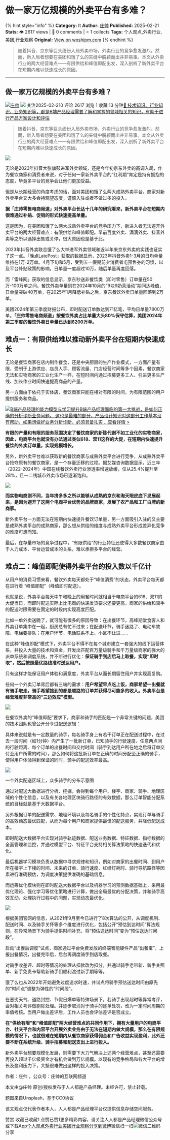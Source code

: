 # 做一家万亿规模的外卖平台有多难？
{% hint style="info" %}
**Category:** It
**Author:** [庄帅](https://www.woshipm.com/u/659294)
**Published:** 2025-02-21  
**Stats:** 👁️ 2617 views | 💬 0 comments | ⭐ 1 collects
**Tags:** 个人观点,外卖行业,美团,行业观察
**Original:** [View on woshipm.com](https://www.woshipm.com/it/6182817.html)
{% endhint %}
> 随着抖音、京东等巨头纷纷入局外卖市场，外卖行业的竞争愈发激烈。然而，新入局者想要在美团和饿了么的夹缝中脱颖而出并非易事。本文从外卖行业的两大经营难点——有限供给和峰值即配出发，深入剖析了新外卖平台在短期内难以快速成长的原因。

---

## 做一家万亿规模的外卖平台有多难？

[![](https://static.woshipm.com/WX_U_201803_20180328104524_7707.jpg?imageView2/1/w/72/h/72/q/100)](https://www.woshipm.com/u/659294)[庄帅](https://www.woshipm.com/u/659294) ![](https://static.woshipm.com/tag/1123_1@2x.png) 关注2025-02-210 评论 2617 浏览 1 收藏 13 分钟[🔗 技术知识、行业知识、业务知识等，都是B端产品经理需要了解和掌握的领域相关的知识，有助于进行产品方案设计和评估](https://ke.qidianla.com/courses/bcpm)

> 随着抖音、京东等巨头纷纷入局外卖市场，外卖行业的竞争愈发激烈。然而，新入局者想要在美团和饿了么的夹缝中脱颖而出并非易事。本文从外卖行业的两大经营难点——有限供给和峰值即配出发，深入剖析了新外卖平台在短期内难以快速成长的原因。

![](https://image.woshipm.com/2023/05/06/7f27fc7a-ec01-11ed-8df9-00163e0b5ff3.jpg)

无论是2023年抖音大张旗鼓进军外卖领域，还是今年初京东外卖的高调入局，作为餐饮商家和消费者来说，对于任何一家新外卖平台的“红利期”肯定是持有拥抱的态度，毕竟多平台的竞争会让他们更加受益。

但是从长期经营的角度考虑的话，面对美团和饿了么两大成熟外卖平台，商家对新外卖平台又大多会持观望态度，谨慎入驻或者不做过多的投入。

**据「庄帅零售电商频道」**对外卖平台长达十几年的研究看来**，新外卖平台在短期内很难通过补贴、促销的形式快速提高单量。**

这是因为，在美团和饿了么两大成熟外卖平台的竞争压力下，新进入者无法避开外卖平台的两大经营难点：有限供给和峰值即配。早前百度外卖、滴滴外卖、抖音外卖等之所以选择出售或关停，很大原因也是基于此。

2023年抖音外卖联合饿了么大举进军外卖领域和近半年来京东外卖的实践也证实了这一点。「晚点LatePost」获取的数据显示，2023年抖音外卖1-3月的日均单量维持在1万-2万单。4月下旬和5月，受到五一假期前夕消费者屯预售券的习惯，以及平台补贴政策的影响，日单量一度超过10万，随后单量再度回落。

而「雷峰网」获取的信息显示，京东秒送非餐饮类（即时零售）订单量在50万-100万单之间。餐饮外卖单量则在2024年10月的“9块9奶茶活动”期间达峰值，日单量突破40万单，在2025年1月降低补贴之后，京东餐饮外卖日单量回落到2万单。

美团2024年第三季度财报公布，即时配送订单数达到71亿笔，平均日单量7800万单。**「庄帅零售电商频道」按餐饮外卖占比单量大头80%保守估算，美团2024年第三季度的餐饮外卖日单量已达到6200万单。**

## 难点一：有限供给难以推动新外卖平台在短期内快速成长

无论是餐饮商家在店内制作餐食，还是中央厨房的生产作业模式，一方面产量有限，受制于上游供应、店员人手、顾客流量、门店经营时间等多个因素，餐饮商家无法和实物商家的工业化生产一样，在短时间内通过招募更多工人、引进更多生产线、加长作业时间快速提高商品的产量。

另一方面由于依托于实体店，餐饮商家只能在相对有限的时间，为有限范围的用户提供服务和商品。

[![](https://image.woshipm.com/2023/08/02/1554eea8-30e3-11ee-88e7-00163e0b5ff3.png)B端产品经理的能力模型与学习提升B端产品经理面临的第一大挑战，是如何正确的分析诊断业务问题。 这也是最难的部分，产品设计知识对这部分工作基本没有帮助，如果想做好业务分析诊断，必须具备扎实 ...查看详情 >](https://ke.qidianla.com/courses/bcpm)

**有限的产量和有限的服务范围决定了餐饮商家的新陈代谢不如工业化的实物商家，因此，电商平台也就没有办法通过类似618、双11这样的大促，在短期内快速提升餐饮的外卖订单量，实现规模增长。**

另外，新外卖平台难以获取新的餐饮商家与成熟外卖平台进行竞争，从成熟外卖平台抢夺原有的餐饮商家，是一个存量迁移的过程。据艾媒咨询数据显示，近三年（2022-2024年）中国在线餐饮外卖行业渗透率增速放缓，仅从25.4%提升至28%，且一二线城市外卖市场已逐渐饱和。

![](https://image.woshipm.com/wp-files/2025/02/PfJTvpah7KYKsOSiWmPh.png)

**而实物电商则不同，当年拼多多之所以能够从成熟的京东和淘天眼皮底下发展起来，是因为避开了这两个电商平台优势的品牌商家，发展了农产品和工厂白牌的新商家。**

新外卖平台一方面无法在短期内快速提升餐饮订单量，另一方面吸引入驻的又主要是成熟外卖平台的成熟商家，那么想从供给的维度与成熟外卖平台形成差异化竞争的难度可想而知。

最后，在存量市场的竞争过程中，“有限供给”的行业特征还使得大多数餐饮商家由于人力成本、平台运营成本的关系，难以承担多平台的经营。

## 难点二：峰值即配使得外卖平台的投入数以千亿计

从用户的消费习惯来看，餐饮外卖每天都处于“峰值消费”的状态，外卖平台每天都在进行着 “峰值即配”（峰值即时配送）。

也就是说，外卖平台每天中午和晚上的用餐时间就相当于电商平台的618、双11的大促当日，而即时配送实际上比电商的快递发货要求还要更高，商家的供给和骑手的配送时限需要在固定的时段内实现高度匹配。

比如一单外卖送晚了，就可能有很多的原因导致：在出餐环节，高峰期堂食客人和外卖订单集中在一起，厨房总有忙不过来；在配送环节，骑手迷路了、电动车故障、电梯要排队；在用户环节，电话联系不上、小区不让进……

在这种“峰值即配”模式下，外卖平台不得不在每个城市建立一套强大的线下运营体系，并投入大量的技术和资金，开发出匹配百万量级骑手和千万量级商家的强大的派单系统和调度系统，并不断进行优化：**保证骑手到店后马上取餐，实现“即时取”，然后按照最优路线准时送达用户。**

只有这样才能保证用户体验和满意度，外卖平台从而长期留住用户并实现高复购。

任何一个外卖订单背后都有三端的需求：**用户希望早点吃上饭，商家希望一出餐就有骑手取走，骑手希望接到的都是顺路的订单并获得尽可能多的收入。外卖平台是经营难度非常高的“三边效应”模型。**

![](https://image.woshipm.com/wp-files/2025/02/xfRsGckw7qrYMw68F8EZ.png)

在餐饮外卖的“峰值即配”要求下，商家和骑手的匹配是一个非常关键的问题，美团的技术团队也曾公开分享过配送逻辑：

具体来说就是有一定数量的骑手，每名骑手身上有若干订单正在配送过程中，在过去一段时间（如1分钟）内产生了一批新订单，已知骑手的行驶速度、任意两点间的行驶距离、每个订单的出餐时间和交付时间（骑手到达用户所在地之后将订单交付至用户所需的时间），那么如何将这批新订单在正确的时间分配至正确的骑手，使得用户体验得到保证的同时，骑手的配送效率最高。

![](https://image.woshipm.com/wp-files/2025/02/LgYjWvmA1y7JJoZH7HVV.png)

一个外卖配送区域上，众多骑手的分布示意图

通过对配送大数据进行分析、挖掘，会得到每个用户、楼宇、商家、骑手、地理区域的个性化信息，以及有关各地理区块骑行路径的有效数据，那么订单智能分配系统的目标就是基于大数据平台。

另外根据订单的配送需求、地理环境以及每名骑手的个性化特点，实现订单与骑手的高效动态最优匹配，从而为每个用户和商家提供最佳的配送服务，并降低配送成本。

即时配送大数据平台实现对骑手轨迹数据、配送业务数据、特征数据、指标数据的全面管理和监控，并通过模型平台、特征平台支持相关算法策略的快速迭代和优化。

最后机器学习模块负责从数据中寻求规律和知识，例如对商家的出餐时间、到用户所在楼宇上下楼的时间、未来的订单、骑行速度、红绿灯耗时、骑行导航路径等因素进行准确预估，为调度决策提供准确的基础信息。

而运筹优化模块则在即时配送大数据平台以及机器学习的预测数据基础上，采用最优化理论、强化学习等优化策略进行计算，做出全局最优的分配决策，并和骑手高效互动，处理执行过程中的问题，实现动态最优化。

![](https://image.woshipm.com/wp-files/2025/02/exK9YabkDV8pdbREQFU1.png)

根据美团官网的信息，从2021年9月至今已进行了8次算法的公开，从调度机制、配送时间、以及骑手关怀等多个维度进行优化，包括公开“预估到达时间”算法规则，在异常场景下为骑手提供时间补充，将“预估送达时间”变为“预估送达时间段”。

启动“出餐后调度”试点，商家通过平台免费发放的终端智能硬件产品“出餐宝”，上报出餐情况，出餐完毕后，后台再调度骑手到店取餐。

对骑手收差评、超时等情况的处理从扣款改为扣分，并通过骑手老带新、新手关照单、新手免责卡帮助新骑手们顺利渡过新手期等等。

饿了么也从2022年开始避免过度追求时速，并试点将骑手预估送达时间由原先的“时间点”调整为弹性的“时间段”。

在恶劣天气、道路封控、节假日爆单等特殊场景下，若骑手出现超时等异常考评，会对相关考评做剔除处理。并逐步取消对于骑手的逐单处罚，改为一定时间周期的率值考核。当用户做出差评后，工作人员也会评估差评是否成立。

**在“供给有限”和“峰值即配”两大经营难点的共同作用下，拥有大量用户的电商平台、社交平台和内容平台开展外卖业务由于无法在短期内做大规模，那么在有限规模的情况下，也就很难在短期内从餐饮商家获得佣金和广告收益实现盈利，此外还要不断在系统升级、骑手招募和配送支出上进行投入。**

新外卖平台想要规模化发展，则需要下大力气解决上述两个经营难点，甚至还需要再投入超过千亿级资金才有机会做到万亿规模。以现有的竞争格局和各大平台的增长及盈利压力下，大抵很难做出这样的投入决策。

作者：庄帅 ，公众号：庄帅的互联网频道

本文由@庄帅 原创/授权发布于人人都是产品经理。未经许可，禁止转载。

题图来自Unsplash，基于CC0协议

该文观点仅代表作者本人，人人都是产品经理平台仅提供信息存储空间服务。

赞赏 收藏已收藏1 点赞已赞1更多精彩内容，请关注人人都是产品经理微信公众号或下载App[个人观点](https://www.woshipm.com/tag/%e4%b8%aa%e4%ba%ba%e8%a7%82%e7%82%b9)[外卖行业](https://www.woshipm.com/tag/%e5%a4%96%e5%8d%96%e8%a1%8c%e4%b8%9a)[美团](https://www.woshipm.com/tag/%e7%be%8e%e5%9b%a2)[行业观察](https://www.woshipm.com/tag/%e8%a1%8c%e4%b8%9a%e8%a7%82%e5%af%9f)[分享到微博](https://service.weibo.com/share/share.php?appkey=2775287854&title=做一家万亿规模的外卖平台有多难？&url=https://www.woshipm.com/it/6182817.html&pic=https://image.woshipm.com/2023/05/06/7f27fc7a-ec01-11ed-8df9-00163e0b5ff3.jpg)微信扫一扫![微信二维码](https://api.pwmqr.com/qrcode/create/?url=https://www.woshipm.com/it/6182817.html)分享